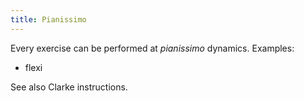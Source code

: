 ```yaml
---
title: Pianissimo
---
```


Every exercise can be performed at *pianissimo* dynamics. Examples:

- flexi

See also Clarke instructions.
